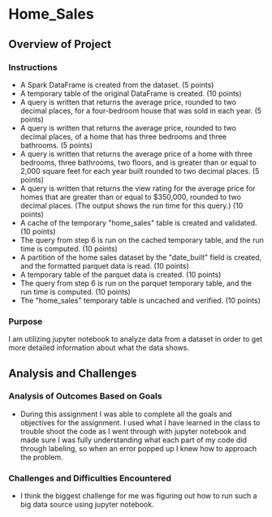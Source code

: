 # Home_Sales
## Overview of Project

### Instructions

* A Spark DataFrame is created from the dataset. (5 points)
* A temporary table of the original DataFrame is created. (10 points)
* A query is written that returns the average price, rounded to two decimal places, for a four-bedroom house that was sold in each year. (5 points)
* A query is written that returns the average price, rounded to two decimal places, of a home that has three bedrooms and three bathrooms. (5 points)
* A query is written that returns the average price of a home with three bedrooms, three bathrooms, two floors, and is greater than or equal to 2,000 square feet for each year built rounded to two decimal places. (5 points)
* A query is written that returns the view rating for the average price for homes that are greater than or equal to $350,000, rounded to two decimal places. (The output shows the run time for this query.) (10 points)
* A cache of the temporary "home_sales" table is created and validated. (10 points)
* The query from step 6 is run on the cached temporary table, and the run time is computed. (10 points)
* A partition of the home sales dataset by the "date_built" field is created, and the formatted parquet data is read. (10 points)
* A temporary table of the parquet data is created. (10 points)
* The query from step 6 is run on the parquet temporary table, and the run time is computed. (10 points)
* The "home_sales" temporary table is uncached and verified. (10 points)

### Purpose

I am utilizing jupyter notebook to analyze data from a dataset in order to get more detailed information about what the data shows.

## Analysis and Challenges

### Analysis of Outcomes Based on Goals

* During this assignment I was able to complete all the goals and objectives for the assignment. I used what I have learned in the class to trouble shoot the code as I went through with jupyter notebook and made sure I was fully understanding what each part of my code did through labeling, so when an error popped up I knew how to approach the problem.

### Challenges and Difficulties Encountered

* I think the biggest challenge for me was figuring out how to run such a big data source using jupyter notebook.
